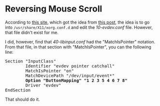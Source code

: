 # Reversing Mouse Scroll #

According to <a href="http://unixnme.blogspot.com/2016/10/how-to-reverse-mouse-scroll-direction.html" target="_blank">this site</a>, which got the idea from <a href="https://jamesmcdonald.com/2011/07/invert-mouse-scroll-wheel-in-debian/" target="_blank">this post</a>, the idea is to go into `/usr/share/X11/xorg.conf.d` and edit the _10-evdev.conf_ file. However, that file didn't exist for me.

I did, however, find that _40-libinput.conf_ had the "MatchIsPointer" notation. From that file, in that section with "MatchIsPointer", you can the following line:

<pre>
Section "InputClass"
        Identifier "evdev pointer catchall"
        MatchIsPointer "on"
        MatchDevicePath "/dev/input/event*"
        <b>Option "ButtonMapping" "1 2 3 5 4 6 7 8"</b>
        Driver "evdev"
EndSection
</pre>

That should do it.
